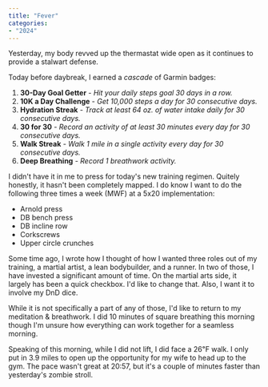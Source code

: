 ```yaml
---
title: "Fever"
categories:
- "2024"
---
```


Yesterday, my body revved up the thermastat wide open as it continues to provide a stalwart defense.  

Today before daybreak, I earned a *cascade* of Garmin badges:

1. **30-Day Goal Getter** - *Hit your daily steps goal 30 days in a row.*
2. **10K a Day Challenge** - *Get 10,000 steps a day for 30 consecutive days.*
3. **Hydration Streak** - *Track at least 64 oz. of water intake daily for 30 consecutive days.*
4. **30 for 30** - *Record an activity of at least 30 minutes every day for 30 consecutive days.*
5. **Walk Streak** - *Walk 1 mile in a single activity every day for 30 consecutive days.*
6. **Deep Breathing** - *Record 1 breathwork activity.*

I didn't have it in me to press for today's new training regimen.  Quitely honestly, it hasn't been completely mapped.  I do know I want to do the following three times a week (MWF) at a 5x20 implementation:

* Arnold press
* DB bench press
* DB incline row
* Corkscrews                    
* Upper circle crunches                 

Some time ago, I wrote how I thought of how I wanted three roles out of my training, a martial artist, a lean bodybuilder, and a runner.  In two of those, I have invested a significant amount of time.  On the martial arts side, it largely has been a quick checkbox.  I'd like to change that.  Also, I want it to involve my DnD dice.

While it is not specifically a part of any of those, I'd like to return to my meditation & breathwork.  I did 10 minutes of square breathing this morning though I'm unsure how everything can work together for a seamless morning.

Speaking of this morning, while I did not lift, I did face a 26℉ walk.  I only put in 3.9 miles to open up the opportunity for my wife to head up to the gym.  The pace wasn't great at 20:57, but it's a couple of minutes faster than yesterday's zombie stroll.